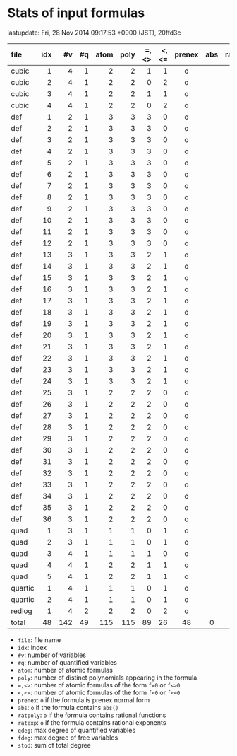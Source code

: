 
# Stats of input formulas

lastupdate: Fri, 28 Nov 2014 09:17:53 +0900 (JST), 20ffd3c

|                  file|idx|#v|#q|atom|poly|=,<>|<,<=|prenex|abs|ratpoly|ratexp|qdeg|fdeg|stod|
|:----|--:|--:|--:|--:|--:|--:|--:|:-:|:-:|:-:|:-:|--:|--:|--:|
|cubic                 | 1| 4| 1|  2| 2| 1| 1|o| | | | 3| 1|10|
|cubic                 | 2| 4| 1|  2| 2| 0| 2|o| | | | 3| 1|10|
|cubic                 | 3| 4| 1|  2| 2| 1| 1|o| | | | 3| 1|10|
|cubic                 | 4| 4| 1|  2| 2| 0| 2|o| | | | 3| 1|10|
|def                   | 1| 2| 1|  3| 3| 3| 0|o| |o| | 2| 1| 7|
|def                   | 2| 2| 1|  3| 3| 3| 0|o| |o| | 2| 1| 7|
|def                   | 3| 2| 1|  3| 3| 3| 0|o| |o| | 2| 1| 7|
|def                   | 4| 2| 1|  3| 3| 3| 0|o| |o| | 2| 1| 7|
|def                   | 5| 2| 1|  3| 3| 3| 0|o| |o| | 2| 1| 7|
|def                   | 6| 2| 1|  3| 3| 3| 0|o| |o| | 2| 1| 7|
|def                   | 7| 2| 1|  3| 3| 3| 0|o| |o| | 2| 1| 7|
|def                   | 8| 2| 1|  3| 3| 3| 0|o| |o| | 2| 1| 7|
|def                   | 9| 2| 1|  3| 3| 3| 0|o| |o| | 2| 1| 7|
|def                   |10| 2| 1|  3| 3| 3| 0|o| |o| | 2| 1| 7|
|def                   |11| 2| 1|  3| 3| 3| 0|o| |o| | 2| 1| 7|
|def                   |12| 2| 1|  3| 3| 3| 0|o| |o| | 2| 1| 7|
|def                   |13| 3| 1|  3| 3| 2| 1|o| | |o| 1| 2| 6|
|def                   |14| 3| 1|  3| 3| 2| 1|o| | |o| 1| 2| 6|
|def                   |15| 3| 1|  3| 3| 2| 1|o| | |o| 1| 2| 6|
|def                   |16| 3| 1|  3| 3| 2| 1|o| | |o| 1| 2| 6|
|def                   |17| 3| 1|  3| 3| 2| 1|o| | |o| 1| 2| 6|
|def                   |18| 3| 1|  3| 3| 2| 1|o| | |o| 1| 2| 6|
|def                   |19| 3| 1|  3| 3| 2| 1|o| | |o| 1| 2| 6|
|def                   |20| 3| 1|  3| 3| 2| 1|o| | |o| 1| 2| 6|
|def                   |21| 3| 1|  3| 3| 2| 1|o| | |o| 1| 2| 6|
|def                   |22| 3| 1|  3| 3| 2| 1|o| | |o| 1| 2| 6|
|def                   |23| 3| 1|  3| 3| 2| 1|o| | |o| 1| 2| 6|
|def                   |24| 3| 1|  3| 3| 2| 1|o| | |o| 1| 2| 6|
|def                   |25| 3| 1|  2| 2| 2| 0|o| | |o| 1| 3| 6|
|def                   |26| 3| 1|  2| 2| 2| 0|o| | |o| 1| 3| 6|
|def                   |27| 3| 1|  2| 2| 2| 0|o| | |o| 1| 3| 6|
|def                   |28| 3| 1|  2| 2| 2| 0|o| | |o| 1| 3| 6|
|def                   |29| 3| 1|  2| 2| 2| 0|o| | |o| 1| 3| 6|
|def                   |30| 3| 1|  2| 2| 2| 0|o| | |o| 1| 3| 6|
|def                   |31| 3| 1|  2| 2| 2| 0|o| | |o| 1| 3| 6|
|def                   |32| 3| 1|  2| 2| 2| 0|o| | |o| 1| 3| 6|
|def                   |33| 3| 1|  2| 2| 2| 0|o| | |o| 1| 3| 6|
|def                   |34| 3| 1|  2| 2| 2| 0|o| | |o| 1| 3| 6|
|def                   |35| 3| 1|  2| 2| 2| 0|o| | |o| 1| 3| 6|
|def                   |36| 3| 1|  2| 2| 2| 0|o| | |o| 1| 3| 6|
|quad                  | 1| 3| 1|  1| 1| 0| 1|o| | | | 2| 1| 5|
|quad                  | 2| 3| 1|  1| 1| 0| 1|o| | | | 2| 1| 5|
|quad                  | 3| 4| 1|  1| 1| 1| 0|o| | | | 2| 1| 6|
|quad                  | 4| 4| 1|  2| 2| 1| 1|o| | | | 2| 1| 7|
|quad                  | 5| 4| 1|  2| 2| 1| 1|o| | | | 2| 1| 7|
|quartic               | 1| 4| 1|  1| 1| 0| 1|o| | | | 4| 1|10|
|quartic               | 2| 4| 1|  1| 1| 0| 1|o| | | | 4| 1|10|
|redlog                | 1| 4| 2|  2| 2| 0| 2|o| | | | 2| 1|10|
|total                 |48|142|49|115|115|89|26|48|0|12|24|80|84|328|

- `file`: file name
- `idx`: index
- `#v`: number of variables
- `#q`: number of quantified variables
- `atom`: number of atomic formulas
- `poly`: number of distinct polynomials appearing in the formula
- `=,<>`: number of atomic formulas of the form `f=0` or `f<>0`
- `<,<=`: number of atomic formulas of the form `f<0` or `f<=0`
- `prenex`: `o` if the formula is prenex normal form
- `abs`: `o` if the formula contains `abs()`
- `ratpoly`: `o` if the formula contains rational functions
- `ratexp`: `o` if the formula contains rational exponents
- `qdeg`: max degree of quantified variables
- `fdeg`: max degree of free variables
- `stod`: sum of total degree

